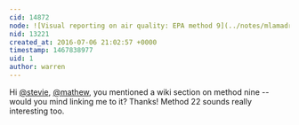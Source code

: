 ```yaml
---
cid: 14872
node: ![Visual reporting on air quality: EPA method 9](../notes/mlamadrid/06-22-2016/visual-reporting-on-air-quality-epa-method-9)
nid: 13221
created_at: 2016-07-06 21:02:57 +0000
timestamp: 1467838977
uid: 1
author: warren
---
```


Hi [@stevie](/profile/stevie), [@mathew](/profile/mathew), you mentioned a wiki section on method nine -- would you mind linking me to it? Thanks! Method 22 sounds really interesting too. 